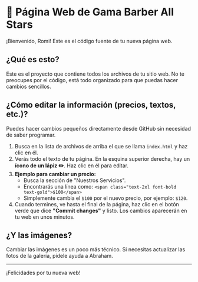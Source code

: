 # 💈 Página Web de Gama Barber All Stars

¡Bienvenido, Romi! Este es el código fuente de tu nueva página web.

## ¿Qué es esto?

Este es el proyecto que contiene todos los archivos de tu sitio web. No te preocupes por el código, está todo organizado para que puedas hacer cambios sencillos.

## ¿Cómo editar la información (precios, textos, etc.)?

Puedes hacer cambios pequeños directamente desde GitHub sin necesidad de saber programar.

1.  Busca en la lista de archivos de arriba el que se llama `index.html` y haz clic en él.
2.  Verás todo el texto de tu página. En la esquina superior derecha, hay un **ícono de un lápiz ✏️**. Haz clic en él para editar.
3.  **Ejemplo para cambiar un precio:**
    * Busca la sección de "Nuestros Servicios".
    * Encontrarás una línea como: `<span class="text-2xl font-bold text-gold">$100</span>`
    * Simplemente cambia el `$100` por el nuevo precio, por ejemplo: `$120`.
4.  Cuando termines, ve hasta el final de la página, haz clic en el botón verde que dice **"Commit changes"** y listo. Los cambios aparecerán en tu web en unos minutos.

## ¿Y las imágenes?

Cambiar las imágenes es un poco más técnico. Si necesitas actualizar las fotos de la galería, pídele ayuda a Abraham.

---

¡Felicidades por tu nueva web!
